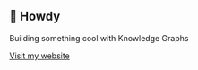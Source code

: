 ## 👋 Howdy
Building something cool with Knowledge Graphs

[Visit my website](https://yousseftharwat.com/)
